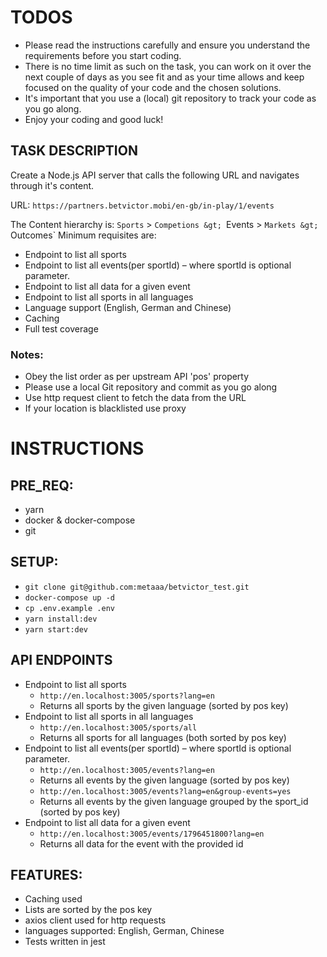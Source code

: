 # TODOS

- Please read the instructions carefully and ensure you understand the requirements before
you start coding.
- There is no time limit as such on the task, you can work on it over the next couple of days as
you see fit and as your time allows and keep focused on the quality of your code and the
chosen solutions.
- It&#39;s important that you use a (local) git repository to track your code as you go along.
- Enjoy your coding and good luck!

## TASK DESCRIPTION
Create a Node.js API server that calls the following URL and navigates through it&#39;s content.

URL: `https://partners.betvictor.mobi/en-gb/in-play/1/events`

The Content hierarchy is: `Sports` &gt; `Competions &gt; `Events &gt; `Markets &gt; `Outcomes`
Minimum requisites are:
* Endpoint to list all sports
* Endpoint to list all events(per sportId) – where sportId is optional parameter.
* Endpoint to list all data for a given event
* Endpoint to list all sports in all languages
* Language support (English, German and Chinese)
* Caching
* Full test coverage

### Notes:
* Obey the list order as per upstream API &#39;pos&#39; property
* Please use a local Git repository and commit as you go along
* Use http request client to fetch the data from the URL
* If your location is blacklisted use proxy

# INSTRUCTIONS

## PRE_REQ:
* yarn
* docker & docker-compose
* git

## SETUP:
* `git clone git@github.com:metaaa/betvictor_test.git`
* `docker-compose up -d`
* `cp .env.example .env`
* `yarn install:dev`
* `yarn start:dev`

## API ENDPOINTS
* Endpoint to list all sports
  * `http://en.localhost:3005/sports?lang=en`
  * Returns all sports by the given language (sorted by pos key)
* Endpoint to list all sports in all languages
  * `http://en.localhost:3005/sports/all`
  * Returns all sports for all languages (both sorted by pos key)
* Endpoint to list all events(per sportId) – where sportId is optional parameter.
  * `http://en.localhost:3005/events?lang=en`
  * Returns all events by the given language (sorted by pos key)
  * `http://en.localhost:3005/events?lang=en&group-events=yes`
  * Returns all events by the given language grouped by the sport_id (sorted by pos key)
* Endpoint to list all data for a given event
  * `http://en.localhost:3005/events/1796451800?lang=en`
  * Returns all data for the event with the provided id

## FEATURES:
* Caching used
* Lists are sorted by the pos key
* axios client used for http requests
* languages supported: English, German, Chinese
* Tests written in jest
